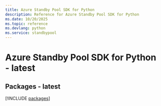 ```yaml
---
title: Azure Standby Pool SDK for Python
description: Reference for Azure Standby Pool SDK for Python
ms.date: 10/20/2025
ms.topic: reference
ms.devlang: python
ms.service: standbypool
---
```

# Azure Standby Pool SDK for Python - latest
## Packages - latest
[!INCLUDE [packages](standby-pool-index.md)]
